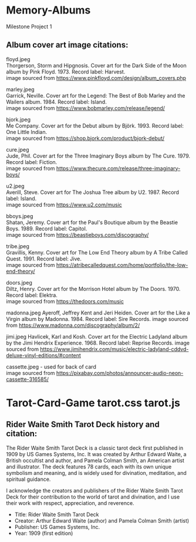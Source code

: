 # Memory-Albums
Milestone Project 1

## Album cover art image citations:

floyd.jpeg<br>
Thorgerson, Storm and Hipgnosis. Cover art for the Dark Side of the Moon album by Pink Floyd. 1973. Record label: Harvest.
<br>image sourced from https://www.pinkfloyd.com/design/album_covers.php

marley.jpeg<br>
Garrick, Neville. Cover art for the Legend: The Best of Bob Marley and the Wailers album. 1984. Record label: Island.
<br>image sourced from https://www.bobmarley.com/release/legend/

bjork.jpeg<br>
Me Company. Cover art for the Debut album by Björk. 1993. Record label: One Little Indian.
<br>image sourced from https://shop.bjork.com/product/bjork-debut/

cure.jpeg<br>
Jude, Phil. Cover art for the Three Imaginary Boys album by The Cure. 1979. Record label: Fiction.
<br>image sourced from https://www.thecure.com/release/three-imaginary-boys/

u2.jpeg<br>
Averill, Steve. Cover art for The Joshua Tree album by U2. 1987. Record label: Island.
<br>image sourced from https://www.u2.com/music

bboys.jpeg<br>
Shatan, Jeremy. Cover art for the Paul's Boutique album by the Beastie Boys. 1989. Record label: Capitol.
<br>image sourced from https://beastieboys.com/discography/

tribe.jpeg<br>
Gravillis, Kenny. Cover art for The Low End Theory album by A Tribe Called Quest. 1991. Record label: Jive.
<br>image sourced from https://atribecalledquest.com/home/portfolio/the-low-end-theory/

doors.jpeg<br>
Diltz, Henry. Cover art for the Morrison Hotel album by The Doors. 1970. Record label: Elektra.
<br>image sourced from https://thedoors.com/music

madonna.jpeg
Ayeroff, Jeffrey Kent and Jeri Heiden. Cover art for the Like a Virgin album by Madonna. 1984. Record label: Sire Records.
image sourced from https://www.madonna.com/discography/album/2/

jimi.jpeg
Havlicek, Karl and Kosh. Cover art for the Electric Ladyland album by the Jimi Hendrix Experience. 1968. Record label: Reprise Records.
image sourced from https://www.jimihendrix.com/music/electric-ladyland-cddvd-deluxe-vinyl-editions/#content

cassette.jpeg - used for back of card
<br>image sourced from https://pixabay.com/photos/announcer-audio-neon-cassette-316585/


# Tarot-Card-Game tarot.css tarot.js
## Rider Waite Smith Tarot Deck history and citation:

The Rider Waite Smith Tarot Deck is a classic tarot deck first published in 1909 by US Games Systems, Inc. It was created by Arthur Edward Waite, a British occultist and author, and Pamela Colman Smith, an American artist and illustrator. The deck features 78 cards, each with its own unique symbolism and meaning, and is widely used for divination, meditation, and spiritual guidance.

I acknowledge the creators and publishers of the Rider Waite Smith Tarot Deck for their contribution to the world of tarot and divination, and I use their work with respect, appreciation, and reverence.

- Title: Rider Waite Smith Tarot Deck
- Creator: Arthur Edward Waite (author) and Pamela Colman Smith (artist)
- Publisher: US Games Systems, Inc.
- Year: 1909 (first edition)
